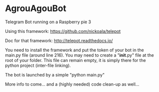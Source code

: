 # AgrouAgouBot
Telegram Bot running on a Raspberry pie 3


Using this framework: https://github.com/nickoala/telepot

Doc for that framework: http://telepot.readthedocs.io/



You need to install the framework and put the token of your bot in the main.py file (around line 216).
You may need to create a "__init__.py" file at the root of your folder. This file can remain empty, it is simply there for the python project (inter-file linking).

The bot is launched by a simple "python main.py"

More info to come... and a (highly needed) code clean-up as well...
